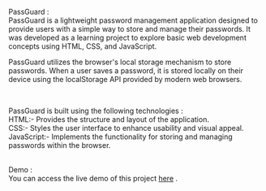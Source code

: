 
PassGuard : <br>
PassGuard is a lightweight password management application designed to provide users with a simple way to store and manage their passwords. It was developed as a learning project to explore basic web development concepts using HTML, CSS, and JavaScript.

PassGuard utilizes the browser's local storage mechanism to store passwords. When a user saves a password, it is stored locally on their device using the localStorage API provided by modern web browsers.

  <br> 
  
PassGuard is built using the following technologies :  <br>
HTML:- Provides the structure and layout of the application.  <br>
CSS:- Styles the user interface to enhance usability and visual appeal.  <br>
JavaScript:- Implements the functionality for storing and managing passwords within the browser.  <br>    <br> 

Demo :  <br>
You can access the live demo of this project  <a href="https://passguard-js.netlify.app/" target="_blank" > here</a> .



